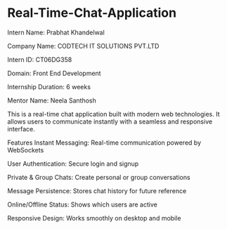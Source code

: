 # Real-Time-Chat-Application
Intern Name: Prabhat Khandelwal

Company Name: CODTECH IT SOLUTIONS PVT.LTD

Intern ID: CT06DG358

Domain: Front End Development

Internship Duration: 6 weeks

Mentor Name: Neela Santhosh


This is a real-time chat application built with modern web technologies. It allows users to communicate instantly with a seamless and responsive interface.

Features
Instant Messaging: Real-time communication powered by WebSockets

User Authentication: Secure login and signup

Private & Group Chats: Create personal or group conversations

Message Persistence: Stores chat history for future reference

Online/Offline Status: Shows which users are active

Responsive Design: Works smoothly on desktop and mobile
